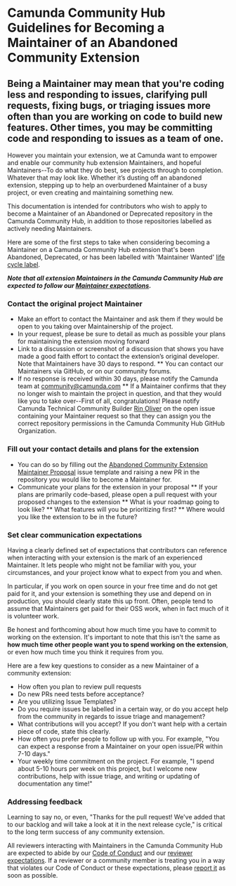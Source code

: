 # Camunda Community Hub Guidelines for Becoming a Maintainer of an Abandoned Community Extension
## Being a Maintainer may mean that you're coding less and responding to issues, clarifying pull requests, fixing bugs, or triaging issues more often than you are working on code to build new features. Other times, you may be committing code and responding to issues as a team of one. 

However you maintain your extension, we at Camunda want to empower and enable our community hub extension Maintainers, and hopeful Maintainers--To do what they do best, see projects through to completion. 
Whatever that may look like. Whether it’s dusting off an abandoned extension, stepping up to help an overburdened Maintainer of a busy project, or even creating and maintaining something new. 

This documentation is intended for contributors who wish to apply to become a Maintainer of an Abandoned or Deprecated repository in the Camunda Community Hub, in addition to those repositories labelled as actively needing Maintainers.

Here are some of the first steps to take when considering becoming a Maintainer on a Camunda Community Hub extension that's been Abandoned, Deprecated, or has been labelled with 'Maintainer Wanted' [life cycle label](https://github.com/camunda-community-hub/community/blob/main/extension-lifecycle.md).

***Note that all extension Maintainers in the Camunda Community Hub are expected to follow our [Maintainer expectations](https://github.com/camunda-community-hub/community#maintainer-expectations).***

### Contact the original project Maintainer

* Make an effort to contact the Maintainer and ask them if they would be open to you taking over Maintainership of the project.
* In your request, please be sure to detail as much as possible your plans for maintaining the extension moving forward
* Link to a discussion or screenshot of a discussion that shows you have made a good faith effort to contact the extension’s original developer. Note that Maintainers have 30 days to respond.
** You can contact our Maintainers via GitHub, or on our community forums.
* If no response is received within 30 days, please notify the Camunda team at community@camunda.com 
** If a Maintainer confirms that they no longer wish to maintain the project in question, and that they would like you to take over--First of all, congratulations! Please notify Camunda Technical Community Builder [Rin Oliver](https://github.com/celanthe) on the open issue containing your Maintainer request so that they can assign you the correct repository permissions in the Camunda Community Hub GitHub Organization.

### Fill out your contact details and plans for the extension

* You can do so by filling out the [Abandoned Community Extension Maintainer Proposal](https://github.com/camunda-community-hub/community/issues/new?assignees=&labels=abandoned-extension-maintainer-proposal&template=abandoned-extension-maintainer-proposal.md&title=Abandoned+Extension+Maintainer+Proposal) issue template and raising a new PR in the repository you would like to become a Maintainer for.
* Communicate your plans for the extension in your proposal
** If your plans are primarily code-based, please open a pull request with your proposed changes to the extension
** What is your roadmap going to look like?
** What features will you be prioritizing first?
** Where would you like the extension to be in the future?

### Set clear communication expectations

Having a clearly defined set of expectations that contributors can reference when interacting with your extension is the mark of an experienced Maintainer. It lets people who might not be familiar with you, your circumstances, and your project know what to expect from you and when.

In particular, if you work on open source in your free time and do not get paid for it, and your extension is something they use and depend on in production, you should clearly state this up front. Often, people tend to assume that Maintainers get paid for their OSS work, when in fact much of it is volunteer work. 

Be honest and forthcoming about how much time you have to commit to working on the extension. It's important to note that this isn't the same as **how much time other people want you to spend working on the extension**, or even how much time you think it requires from you. 

Here are a few key questions to consider as a new Maintainer of a community extension:

* How often you plan to review pull requests
* Do new PRs need tests before acceptance? 
* Are you utilizing Issue Templates?
* Do you require issues be labelled in a certain way, or do you accept help from the community in regards to issue triage and management?
* What contributions will you accept? If you don't want help with a certain piece of code, state this clearly.
* How often you prefer people to follow up with you. For example, "You can expect a response from a Maintainer on your open issue/PR within 7-10 days."
* Your weekly time commitment on the project. For example, "I spend about 5-10 hours per week on this project, but I welcome new contributions, help with issue triage, and writing or updating of documentation any time!"

### Addressing feedback

Learning to say no, or even, "Thanks for the pull request! We've added that to our backlog and will take a look at it in the next release cycle," is critical to the long term success of any community extension.

All reviewers interacting with Maintainers in the Camunda Community Hub are expected to abide by our [Code of Conduct](https://github.com/camunda-community-hub/community/blob/main/CODE_OF_CONDUCT.MD) and our [reviewer expectations](https://github.com/camunda-community-hub/community#reviewer-expectations). 
If a reviewer or a community member is treating you in a way that violates our Code of Conduct or these expectations, please [report it](https://camunda.com/events/code-conduct/reporting-violations) as soon as possible. 
